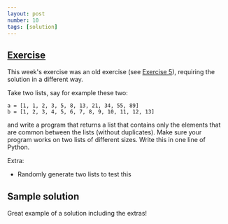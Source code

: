 ```yaml
---
layout: post
number: 10
tags: [solution]
---
```


## [Exercise](http://practicepython.blogspot.com/2014/04/list-overlap-comprehensions.html)

This week's exercise was an old exercise (see [Exercise 5](http://practicepython.blogspot.com/2014/03/exercise-5-list-overlap.html)), requiring the solution in a different way. 

Take two lists, say for example these two: 

```
a = [1, 1, 2, 3, 5, 8, 13, 21, 34, 55, 89]
b = [1, 2, 3, 4, 5, 6, 7, 8, 9, 10, 11, 12, 13]
```

and write a program that returns a list that contains only the elements that are common between the lists (without duplicates). Make sure your program works on two lists of different sizes. Write this in one line of Python.

Extra: 

* Randomly generate two lists to test this


## Sample solution

Great example of a solution including the extras!

<script src="https://gist.github.com/anonymous/10904252.js"></script>